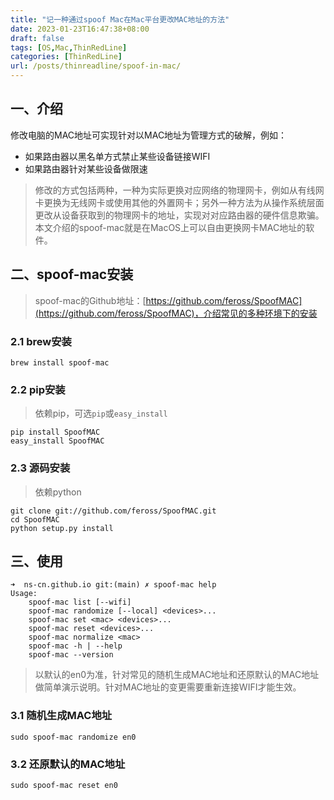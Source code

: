 ```yaml
---
title: "记一种通过spoof Mac在Mac平台更改MAC地址的方法"
date: 2023-01-23T16:47:38+08:00
draft: false
tags: [OS,Mac,ThinRedLine]
categories: [ThinRedLine]
url: /posts/thinreadline/spoof-in-mac/
---
```


## 一、介绍

修改电脑的MAC地址可实现针对以MAC地址为管理方式的破解，例如：

- 如果路由器以黑名单方式禁止某些设备链接WIFI
- 如果路由器针对某些设备做限速

> 修改的方式包括两种，一种为实际更换对应网络的物理网卡，例如从有线网卡更换为无线网卡或使用其他的外置网卡；另外一种方法为从操作系统层面更改从设备获取到的物理网卡的地址，实现对对应路由器的硬件信息欺骗。
> 本文介绍的spoof-mac就是在MacOS上可以自由更换网卡MAC地址的软件。

## 二、spoof-mac安装

> spoof-mac的Github地址：[https://github.com/feross/SpoofMAC](https://github.com/feross/SpoofMAC)，介绍常见的多种环境下的安装

### 2.1 brew安装

```shell
brew install spoof-mac
```

### 2.2 pip安装

> 依赖pip，可选`pip`或`easy_install`

```shell
pip install SpoofMAC
easy_install SpoofMAC
```

### 2.3 源码安装

> 依赖python

```shell
git clone git://github.com/feross/SpoofMAC.git
cd SpoofMAC
python setup.py install
```

## 三、使用

```shell
➜  ns-cn.github.io git:(main) ✗ spoof-mac help
Usage:
    spoof-mac list [--wifi]
    spoof-mac randomize [--local] <devices>...
    spoof-mac set <mac> <devices>...
    spoof-mac reset <devices>...
    spoof-mac normalize <mac>
    spoof-mac -h | --help
    spoof-mac --version
```

> 以默认的en0为准，针对常见的随机生成MAC地址和还原默认的MAC地址做简单演示说明。针对MAC地址的变更需要重新连接WIFI才能生效。

### 3.1 随机生成MAC地址

```shell
sudo spoof-mac randomize en0
```

### 3.2 还原默认的MAC地址

```shell
sudo spoof-mac reset en0
```
